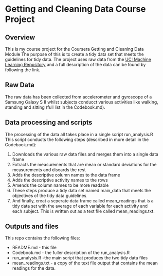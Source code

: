 # Getting and Cleaning Data Course Project
## Overview
This is my course project for the Coursera Getting and Cleaning Data Module
The purpose of this is to create a tidy data set that meets the guidelines for tidy data.
The project uses raw data from the [UCI Machine Learning Repository](http://archive.ics.uci.edu/ml/datasets/Human+Activity+Recognition+Using+Smartphones)
and a full description of the data can be found by following the link. 


## Raw Data
The raw data has been collected from accelerometer and gyroscope of a Samsung Galaxy S II whilst subjects conducct various activities like walking, standing and sitting (full list in the Codebook.md).  

## Data processing and scripts
The processing of the data all takes place in a single script run_analysis.R
This script conducts the following steps (described in more detail in the Codebook.md):

1. Downloads the various raw data files and merges them into a single data frame
2. Extracts the measurements that are mean or standard deviations for the measurements and discards the rest
3. Adds the descriptive column names to the data frame
4. Adds the descriptive activity names to the rows
5. Amends the column names to be more readable
6. These steps produce a tidy data set named main_data that meets the objectives of the tidy data guidelines.
7. And finally, creat a seperate data frame called mean_readings that is a tidy data set with the average of each variable for each activity and each subject. This is written out as a text file called mean_readings.txt.

## Outputs and files
This repo contains the following files:
* README.md - this file
* Codebook.md - the fuller description of the run_analysis.R
* run_analysis.R -the main script that produces the two tidy data files
* mean_readings.txt - a copy of the text file output that contains the mean readings for the data.


